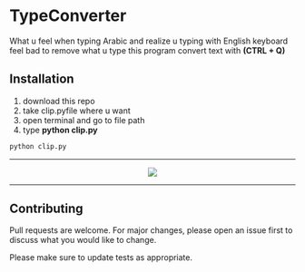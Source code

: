 # TypeConverter

What u feel when typing Arabic and realize u typing with English keyboard
feel bad to remove what u type 
this program convert text with **(CTRL + Q)**
## Installation
1. download this repo 
2. take clip.pyfile where u want 
3. open terminal and go to file path
4. type **python clip.py**

```bash
python clip.py
```

--- 
<div align="center">
    <img src="https://github.com/yogiman12/TypeConverter/assets/89304486/77251bb3-213d-488c-a6be-9b505eb720a4">
</div>

--- 

## Contributing

Pull requests are welcome. For major changes, please open an issue first
to discuss what you would like to change.

Please make sure to update tests as appropriate.

